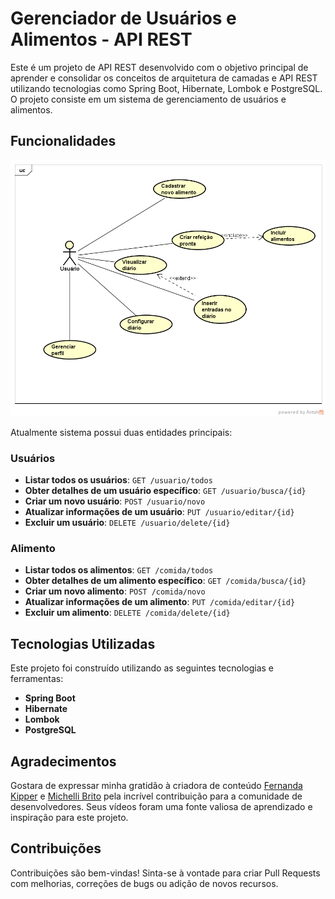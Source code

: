 # Gerenciador de Usuários e Alimentos - API REST
Este é um projeto de API REST desenvolvido com o objetivo principal de aprender e consolidar os conceitos de arquitetura de camadas e API REST utilizando tecnologias como Spring Boot, Hibernate, Lombok e PostgreSQL. O projeto consiste em um sistema de gerenciamento de usuários e alimentos.

## Funcionalidades
<img src="/src/main/resources/pics/casoDeUso.png" alt="Diagrama de Caso de Uso">

Atualmente sistema possui duas entidades principais:

### Usuários

- **Listar todos os usuários**: `GET /usuario/todos`
- **Obter detalhes de um usuário específico**: `GET /usuario/busca/{id}`
- **Criar um novo usuário**: `POST /usuario/novo`
- **Atualizar informações de um usuário**: `PUT /usuario/editar/{id}`
- **Excluir um usuário**: `DELETE /usuario/delete/{id}`

### Alimento

- **Listar todos os alimentos**: `GET /comida/todos`
- **Obter detalhes de um alimento específico**: `GET /comida/busca/{id}`
- **Criar um novo alimento**: `POST /comida/novo`
- **Atualizar informações de um alimento**: `PUT /comida/editar/{id}`
- **Excluir um alimento**: `DELETE /comida/delete/{id}`

## Tecnologias Utilizadas
Este projeto foi construído utilizando as seguintes tecnologias e ferramentas:

- **Spring Boot**
- **Hibernate**
- **Lombok**
- **PostgreSQL**

## Agradecimentos
Gostara de expressar minha gratidão à criadora de conteúdo [Fernanda Kipper](https://www.youtube.com/watch?v=lUVureR5GqI) e [Michelli Brito](https://www.youtube.com/watch?v=LXRU-Z36GEU) pela incrível contribuição para a comunidade de desenvolvedores. Seus vídeos foram uma fonte valiosa de aprendizado e inspiração para este projeto.

## Contribuições
Contribuições são bem-vindas! Sinta-se à vontade para criar Pull Requests com melhorias, correções de bugs ou adição de novos recursos.
